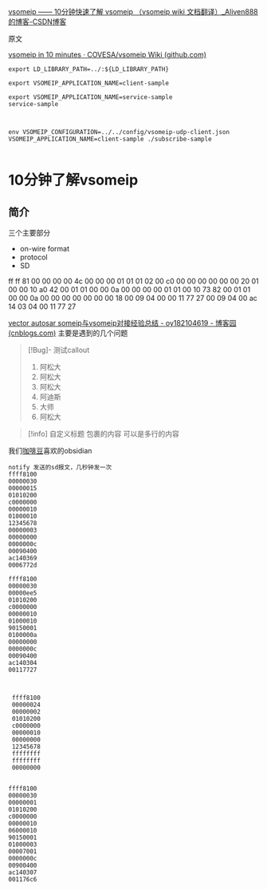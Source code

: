 

[vsomeip —— 10分钟快速了解 vsomeip （vsomeip wiki 文档翻译）_Aliven888的博客-CSDN博客](https://blog.csdn.net/Aliven888/article/details/123333466)



原文

[vsomeip in 10 minutes · COVESA/vsomeip Wiki (github.com)](https://github.com/COVESA/vsomeip/wiki/vsomeip-in-10-minutes)



```
export LD_LIBRARY_PATH=../:${LD_LIBRARY_PATH}

export VSOMEIP_APPLICATION_NAME=client-sample

export VSOMEIP_APPLICATION_NAME=service-sample
service-sample



env VSOMEIP_CONFIGURATION=../../config/vsomeip-udp-client.json VSOMEIP_APPLICATION_NAME=client-sample ./subscribe-sample


```



# 10分钟了解vsomeip
## 简介

三个主要部分
- on-wire format 
- protocol
- SD



ff ff 81 00 00 00 00 4c 00 00 00 01 01 01 02 00 c0 00 00 00 00 00 00 20 01 00 00 10 a0 42 00 01 01 00 00 0a 00 00 00 00 01 01 00 10 73 82 00 01 01 00 00 0a 00 00 00 00 00 00 00 18 00 09 04 00 00 11 77 27 00 09 04 00 ac 14 03 04 00 11 77 27


[vector autosar someip与vsomeip对接经验总结 - oy182104619 - 博客园 (cnblogs.com)](https://www.cnblogs.com/ouyshy/p/15225302.html)
主要是遇到的几个问题



>[!Bug]- 测试callout
>1. 阿松大
>2. 阿松大
>3. 阿松大
>4. 阿迪斯
>5. 大师
>6. 阿松大


> [!info] 自定义标题
> 包裹的内容
> 可以是多行的内容


我们<u title="其实是一个奇怪的东西，不知道怎么使用，使用起来不是很方便">咖啡豆</u>喜欢的obsidian







```
notify 发送的sd报文，几秒钟发一次
ffff8100
00000030
00000015
01010200
c0000000
00000010
01000010
12345678
00000003
00000000
0000000c
00090400
ac140369
0006772d

ffff8100
00000030
00000ee5
01010200
c0000000
00000010
01000010
90150001
0100000a
00000000
0000000c
00090400
ac140304
00117727



 ffff8100
 00000024
 00000002
 01010200
 c0000000
 00000010
 00000000
 12345678
 ffffffff
 ffffffff
 00000000        


ffff8100
00000030
00000001
01010200
c0000000
00000010
06000010
90150001
01000003
00007001
0000000c
00900400
ac140307
001176c6
```